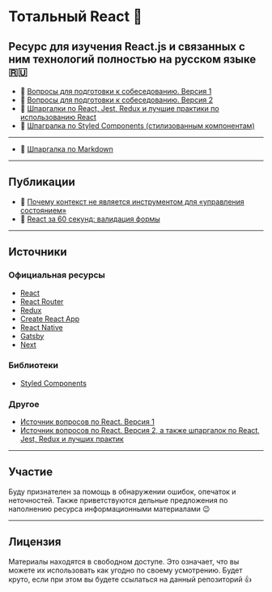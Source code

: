 # Тотальный React :metal:

## Ресурс для изучения React.js и связанных с ним технологий полностью на русском языке :ru:

- :page_with_curl: [Вопросы для подготовки к собеседованию. Версия 1](questions-v1.md)
- :page_with_curl: [Вопросы для подготовки к собеседованию. Версия 2](questions-v2.md)
- :memo: [Шпаргалки по React, Jest, Redux и лучшие практики по использованию React](cheatsheets-bestpractices.md)
- :memo: [Шпагралка по Styled Components (стилизованным компонентам)](styled-components.md)

---

- :memo: [Шпаргалка по Markdown](markdown.md)

---

## Публикации

- :link: [Почему контекст не является инструментом для «управления состоянием»](https://habr.com/ru/post/539346/)
- :link: [React за 60 секунд: валидация формы](https://habr.com/ru/post/540462/)

---

## Источники

### Официальная ресурсы

- [React](https://ru.reactjs.org/)
- [React Router](https://reactrouter.com/)
- [Redux](https://redux.js.org/)
- [Create React App](https://create-react-app.dev/)
- [React Native](https://reactnative.dev/)
- [Gatsby](https://www.gatsbyjs.com/)
- [Next](https://nextjs.org/)

### Библиотеки

- [Styled Components](https://styled-components.com/)

### Другое

- [Источник вопросов по React. Версия 1](https://github.com/sudheerj/reactjs-interview-questions)
- [Источник вопросов по React. Версия 2, а также шпаргалок по React, Jest, Redux и лучших практик](https://github.com/learning-zone/react-interview-questions)

---

## Участие

Буду признателен за помощь в обнаружении ошибок, опечаток и неточностей. Также приветствуются дельные предложения по наполнению ресурса информационными материалами :wink:

---

## Лицензия

Материалы находятся в свободном доступе. Это означает, что вы можете их использовать как угодно по своему усмотрению. Будет круто, если при этом вы будете ссылаться на данный репозиторий :thumbsup: